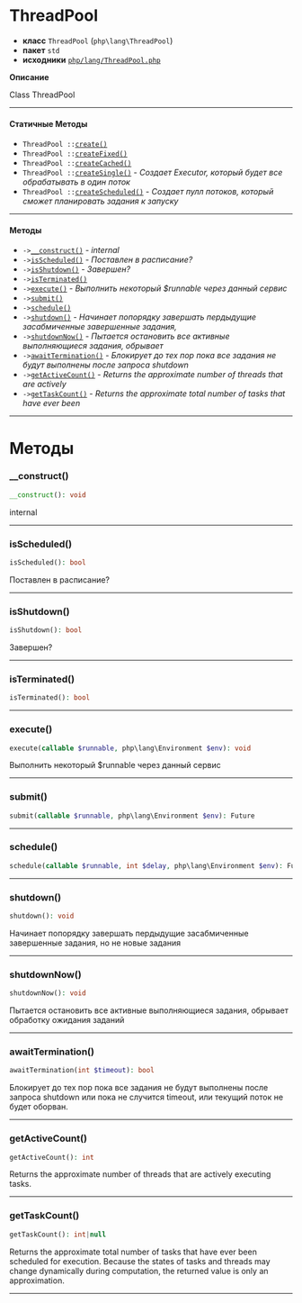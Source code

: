 # ThreadPool

- **класс** `ThreadPool` (`php\lang\ThreadPool`)
- **пакет** `std`
- **исходники** [`php/lang/ThreadPool.php`](./src/main/resources/JPHP-INF/sdk/php/lang/ThreadPool.php)

**Описание**

Class ThreadPool

---

#### Статичные Методы

- `ThreadPool ::`[`create()`](#method-create)
- `ThreadPool ::`[`createFixed()`](#method-createfixed)
- `ThreadPool ::`[`createCached()`](#method-createcached)
- `ThreadPool ::`[`createSingle()`](#method-createsingle) - _Создает Executor, который будет все обрабатывать в один поток_
- `ThreadPool ::`[`createScheduled()`](#method-createscheduled) - _Создает пулл потоков, который сможет планировать задания к запуску_

---

#### Методы

- `->`[`__construct()`](#method-__construct) - _internal_
- `->`[`isScheduled()`](#method-isscheduled) - _Поставлен в расписание?_
- `->`[`isShutdown()`](#method-isshutdown) - _Завершен?_
- `->`[`isTerminated()`](#method-isterminated)
- `->`[`execute()`](#method-execute) - _Выполнить некоторый $runnable через данный сервис_
- `->`[`submit()`](#method-submit)
- `->`[`schedule()`](#method-schedule)
- `->`[`shutdown()`](#method-shutdown) - _Начинает попорядку завершать пердыдущие засабмиченные завершенные задания,_
- `->`[`shutdownNow()`](#method-shutdownnow) - _Пытается остановить все активные выполняющиеся задания, обрывает_
- `->`[`awaitTermination()`](#method-awaittermination) - _Блокирует до тех пор пока все задания не будут выполнены после запроса shutdown_
- `->`[`getActiveCount()`](#method-getactivecount) - _Returns the approximate number of threads that are actively_
- `->`[`getTaskCount()`](#method-gettaskcount) - _Returns the approximate total number of tasks that have ever been_

---
# Методы

<a name="method-__construct"></a>

### __construct()
```php
__construct(): void
```
internal

---

<a name="method-isscheduled"></a>

### isScheduled()
```php
isScheduled(): bool
```
Поставлен в расписание?

---

<a name="method-isshutdown"></a>

### isShutdown()
```php
isShutdown(): bool
```
Завершен?

---

<a name="method-isterminated"></a>

### isTerminated()
```php
isTerminated(): bool
```

---

<a name="method-execute"></a>

### execute()
```php
execute(callable $runnable, php\lang\Environment $env): void
```
Выполнить некоторый $runnable через данный сервис

---

<a name="method-submit"></a>

### submit()
```php
submit(callable $runnable, php\lang\Environment $env): Future
```

---

<a name="method-schedule"></a>

### schedule()
```php
schedule(callable $runnable, int $delay, php\lang\Environment $env): Future
```

---

<a name="method-shutdown"></a>

### shutdown()
```php
shutdown(): void
```
Начинает попорядку завершать пердыдущие засабмиченные завершенные задания,
но не новые задания

---

<a name="method-shutdownnow"></a>

### shutdownNow()
```php
shutdownNow(): void
```
Пытается остановить все активные выполняющиеся задания, обрывает
обработку ожидания заданий

---

<a name="method-awaittermination"></a>

### awaitTermination()
```php
awaitTermination(int $timeout): bool
```
Блокирует до тех пор пока все задания не будут выполнены после запроса shutdown
или пока не случится timeout, или текущий поток не будет оборван.

---

<a name="method-getactivecount"></a>

### getActiveCount()
```php
getActiveCount(): int
```
Returns the approximate number of threads that are actively
executing tasks.

---

<a name="method-gettaskcount"></a>

### getTaskCount()
```php
getTaskCount(): int|null
```
Returns the approximate total number of tasks that have ever been
scheduled for execution. Because the states of tasks and
threads may change dynamically during computation, the returned
value is only an approximation.

---
